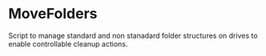 # MoveFolders
Script to manage standard and non stanadard folder structures on drives to enable controllable cleanup actions.
